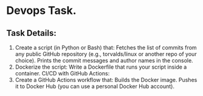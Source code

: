 # Devops Task.

## Task Details:
1. Create a script (in Python or Bash) that:
Fetches the list of commits from any public GitHub repository (e.g., torvalds/linux or another repo of your choice).
Prints the commit messages and author names in the console.
2. Dockerize the script:
Write a Dockerfile that runs your script inside a container.
CI/CD with GitHub Actions:
3. Create a GitHub Actions workflow that:
Builds the Docker image.
Pushes it to Docker Hub (you can use a personal Docker Hub account).
